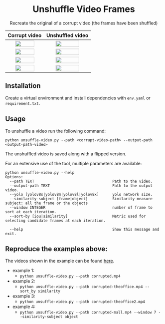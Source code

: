 
<div align="center">

# Unshuffle Video Frames

Recreate the original of a corrupt video (the frames have been shuffled)

| Corrupt video | Unshuffled video |
|:--:|:--:|
| <img width="75%" src="resources/corrupted.gif"> | <img width="75%" src="resources/unshuffled.gif"> |
| <img width="75%" src="resources/theoffice-corrupted.gif"> | <img width="75%" src="resources/theoffice-unshuffled.gif"> |
| <img width="75%" src="resources/theoffice2-corrupted.gif"> | <img width="75%" src="resources/theoffice2-unshuffled.gif"> |
| <img width="75%" src="resources/corrupted-mall.gif"> | <img width="75%" src="resources/mall-unshuffled.gif"> |



</div>


## Installation

Create a virtual environment and install dependencies with `env.yaml` or `requirement.txt`.

## Usage

To unshuffle a video run the following command:

```
python unsuffle-video.py --path <corrupt-video-path> --output-path <output-path-video>
```

The unshuffled video is saved along with a flipped version.

For an extensive use of the tool, multiple parameters are available:

```
python unsuffle-video.py --help
Options:
  --path TEXT                                   Path to the video.
  --output-path TEXT                            Path to the output video.
  --yolo [yolov8s|yolov8m|yolov8l|yolov8x]      yolo network size.
  --similarity-subject [frame|object]           Similarity measure subject: all the frame or the objects                  
  --window INTEGER                              number of frame to sort at each iteration.
  --sort-by [iou|similarity]                    Metric used for selecting candidate frames at each iteration.
                                  
  --help                                        Show this message and exit.
```


<!-- Tips:
* Sorting by iou is more efficient is the camera moves slowly and and the path of the objects in the video is linear. 
* Sorting by similarity is beneficial when the camera angle change is important. -->


## Reproduce the examples above:

The videos shown in the example can be found [here](https://drive.google.com/drive/folders/1Mh7nhp5S9KiI7FH9wlScO9BLe5zWiifx?usp=share_link).  
* example 1:
  * `python unsuffle-video.py --path corrupted.mp4`
* example 2:
  * `python unsuffle-video.py --path corrupted-theoffice.mp4 --sort_by similarity`
* example 3:
  * `python unsuffle-video.py --path corrupted-theoffice2.mp4`
* example 4:
  * `python unsuffle-video.py --path corrupted-mall.mp4 --window 7 --similarity-subject object`
